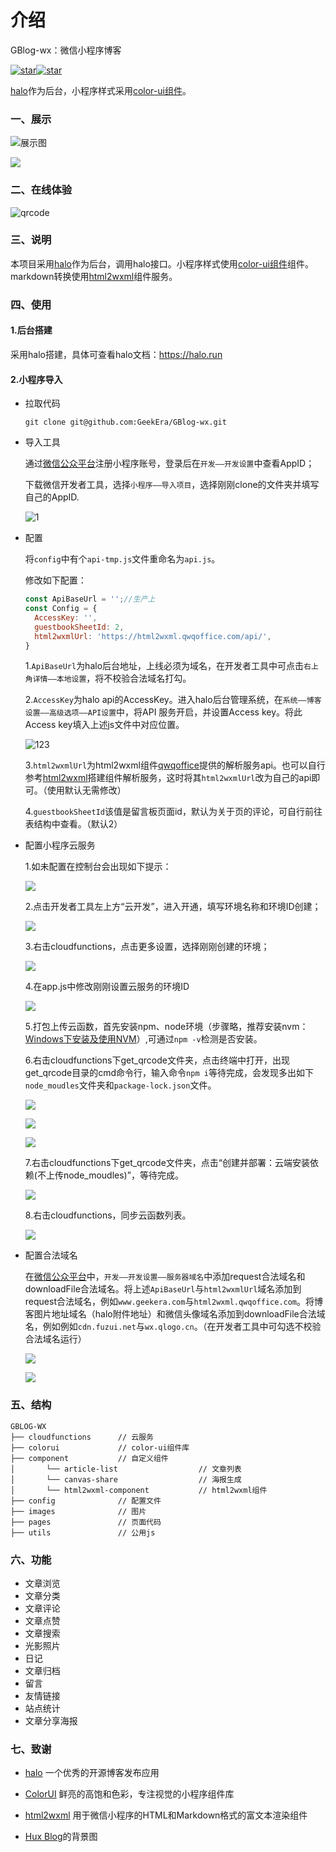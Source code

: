 # 介绍

GBlog-wx：微信小程序博客

[![star](https://gitee.com/GeekEra/GBlog-wx/badge/star.svg?theme=dark)](https://gitee.com/GeekEra/GBlog-wx/stargazers)[![star](https://img.shields.io/github/stars/GeekEra/GBlog-wx.svg?style=social)](https://github.com/GeekEra/GBlog-wx)

[halo](https://halu.run)作为后台，小程序样式采用[color-ui组件](https://www.color-ui.com/)。

### 一、展示

![展示图](https://cdn.fuzui.net/blog/view.png)

![](https://oss.fuzui.net/img/20200529022512.png)

### 二、在线体验

![qrcode](https://cdn.fuzui.net/blog/qrcode_1588864925914.png)

### 三、说明

本项目采用[halo](https://halu.run)作为后台，调用halo接口。小程序样式使用[color-ui组件](https://www.color-ui.com/)组件。markdown转换使用[html2wxml](https://github.com/qwqoffice/html2wxml)组件服务。

### 四、使用

#### 1.后台搭建

采用halo搭建，具体可查看halo文档：https://halo.run

#### 2.小程序导入

* 拉取代码

  ```shell
  git clone git@github.com:GeekEra/GBlog-wx.git
  ```

* 导入工具

  通过[微信公众平台](https://mp.weixin.qq.com/)注册小程序账号，登录后在`开发——开发设置`中查看AppID；

  下载微信开发者工具，选择`小程序——导入项目`，选择刚刚clone的文件夹并填写自己的AppID.

  ![1](https://cdn.fuzui.net/blog/1_1588866821272.png)

* 配置

  将`config`中有个`api-tmp.js`文件重命名为`api.js`。

  修改如下配置：

  ```javascript
  const ApiBaseUrl = '';//生产上
  const Config = {
    AccessKey: '',
    guestbookSheetId: 2,
    html2wxmlUrl: 'https://html2wxml.qwqoffice.com/api/',
  }
  ```

  1.`ApiBaseUrl`为halo后台地址，上线必须为域名，在开发者工具中可点击`右上角详情——本地设置`，将不校验合法域名打勾。

  2.`AccessKey`为halo api的AccessKey。进入halo后台管理系统，在`系统——博客设置——高级选项——API设置`中，将API 服务开启，并设置Access key。将此Access key填入上述js文件中对应位置。

  ![123](https://cdn.fuzui.net/blog/123_1588867938268.png)

  3.`html2wxmlUrl`为html2wxml组件[qwqoffice](https://www.qwqoffice.com/)提供的解析服务api。也可以自行参考[html2wxml](https://github.com/qwqoffice/html2wxml)搭建组件解析服务，这时将其`html2wxmlUrl`改为自己的api即可。（使用默认无需修改）

  4.`guestbookSheetId`该值是留言板页面id，默认为关于页的评论，可自行前往表结构中查看。（默认2）

* 配置小程序云服务

  1.如未配置在控制台会出现如下提示：

  ![](https://oss.fuzui.net/img/20200529012653.png)

  2.点击开发者工具左上方“云开发”，进入开通，填写环境名称和环境ID创建；

  ![](https://oss.fuzui.net/img/20200529013043.png)

  3.右击cloudfunctions，点击更多设置，选择刚刚创建的环境；

  ![](https://oss.fuzui.net/img/20200529013322.png)

  4.在app.js中修改刚刚设置云服务的环境ID

  ![](https://oss.fuzui.net/img/20200529013453.png)

  5.打包上传云函数，首先安装npm、node环境（步骤略，推荐安装nvm：[Windows下安装及使用NVM](https://blog.csdn.net/qq_32682137/article/details/82684898)）,可通过`npm -v`检测是否安装。

  6.右击cloudfunctions下get_qrcode文件夹，点击终端中打开，出现get_qrcode目录的cmd命令行，输入命令`npm i`等待完成，会发现多出如下`node_moudles`文件夹和`package-lock.json`文件。

  ![](https://oss.fuzui.net/img/20200529015001.png)

  ![](https://oss.fuzui.net/img/20200529015104.png)

  ![](https://oss.fuzui.net/img/20200529015303.png)

  7.右击cloudfunctions下get_qrcode文件夹，点击“创建并部署：云端安装依赖(不上传node_moudles)”，等待完成。

  ![](https://oss.fuzui.net/img/20200529015414.png)

  8.右击cloudfunctions，同步云函数列表。

  ![](https://oss.fuzui.net/img/20200529015532.png)

* 配置合法域名

  在[微信公众平台](https://mp.weixin.qq.com/)中，`开发——开发设置——服务器域名`中添加request合法域名和downloadFile合法域名。将上述`ApiBaseUrl`与`html2wxmlUrl`域名添加到request合法域名，例如`www.geekera.com`与`html2wxml.qwqoffice.com`。将博客图片地址域名（halo附件地址）和微信头像域名添加到downloadFile合法域名，例如例如`cdn.fuzui.net`与`wx.qlogo.cn`。（在开发者工具中可勾选不校验合法域名运行）
  
  ![](https://oss.fuzui.net/img/20200529020312.png)
  
  ![](https://oss.fuzui.net/img/20200529020242.png)

### 五、结构

```
GBLOG-WX     
├── cloudfunctions		// 云服务
├── colorui            	// color-ui组件库 
├── component           // 自定义组件
│       └── article-list                  // 文章列表
│       └── canvas-share                  // 海报生成
│       └── html2wxml-component           // html2wxml组件
├── config 				// 配置文件
├── images      		// 图片
├── pages   			// 页面代码
├── utils      			// 公用js

```

### 六、功能

* 文章浏览
* 文章分类
* 文章评论
* 文章点赞
* 文章搜索
* 光影照片
* 日记
* 文章归档
* 留言
* 友情链接
* 站点统计
* 文章分享海报

### 七、致谢

* [halo](https://github.com/halo-dev/halo) 一个优秀的开源博客发布应用
* [ColorUI](https://github.com/weilanwl/ColorUI) 鲜亮的高饱和色彩，专注视觉的小程序组件库

* [html2wxml](https://github.com/qwqoffice/html2wxml) 用于微信小程序的HTML和Markdown格式的富文本渲染组件
* [Hux Blog](https://huangxuan.me/)的背景图